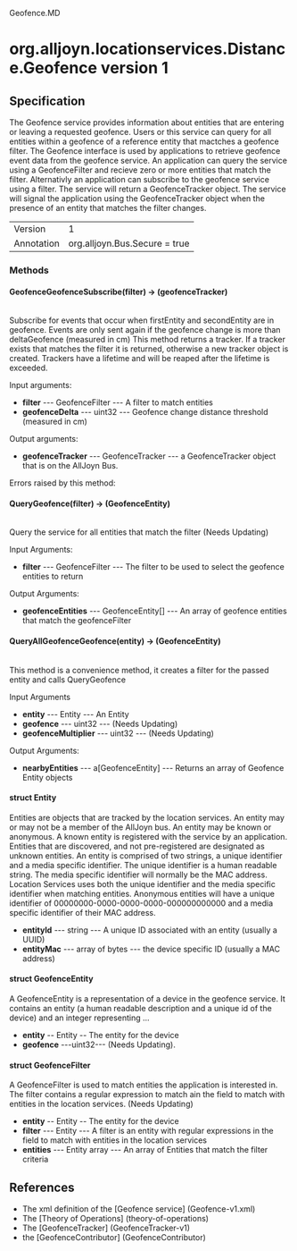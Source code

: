 Geofence.MD

# org.alljoyn.locationservices.Distance.Geofence version 1
## Specification
The Geofence service provides information about entities that are entering or leaving a requested geofence. 
Users or this service can query for all entities within a geofence of a reference entity that mactches a geofence filter. 
The Geofence interface is used by applications to retrieve geofence event data from the geofence service.
An application can query the service using a GeofenceFilter and recieve zero or more entities that
match the filter. Alternativly an application can subscribe to the geofence service using a filter. 
The service will return a GeofenceTracker object.
The service will signal the application using the GeofenceTracker object when the presence of an 
entity that matches the filter changes.

 

|                       |                                                                       |
|-----------------------|-----------------------------------------------------------------------|
| Version               | 1                                                                     |
| Annotation            | org.alljoyn.Bus.Secure = true                                         |


### Methods

#### GeofenceGeofenceSubscribe(filter) -> (geofenceTracker)

|                       |                                             |
|-----------------------|---------------------------------------------|


Subscribe for events that occur when firstEntity and secondEntity are in geofence.
Events are only sent again if the geofence change is more than deltaGeofence (measured in cm)
This method returns a tracker. 
If a tracker exists that matches the filter it is returned,
otherwise a new tracker object is created.
Trackers have a lifetime and will be reaped after the lifetime is exceeded.

Input arguments:

  * **filter** --- GeofenceFilter --- A filter to match entities
  * **geofenceDelta** --- uint32 --- Geofence change distance threshold (measured in cm)
  

Output arguments:

  * **geofenceTracker** --- GeofenceTracker --- a GeofenceTracker object that is on the AllJoyn Bus.

Errors raised by this method:

#### QueryGeofence(filter) -> (GeofenceEntity)
|                       |                                             |
|-----------------------|---------------------------------------------|

Query the service for all entities that match the filter (Needs Updating)

Input Arguments:

* **filter** --- GeofenceFilter --- The filter to be used to select the geofence entities to return 

Output Arguments:

* **geofenceEntities** --- GeofenceEntity[] --- An array of geofence entities that match the geofenceFilter

#### QueryAllGeofenceGeofence(entity) -> (GeofenceEntity)

|                       |                                             |
|-----------------------|---------------------------------------------|

This method is a convenience method, it creates a filter for the passed entity and calls QueryGeofence

Input Arguments

* **entity** --- Entity --- An Entity
* **geofence** --- uint32 --- (Needs Updating)
* **geofenceMultiplier** --- uint32 --- (Needs Updating)


Output Arguments:

* **nearbyEntities** --- a[GeofenceEntity] --- Returns an array of Geofence Entity objects

#### struct Entity

Entities are objects that are tracked by the location services.
An entity may or may not be a member of the AllJoyn bus. 
An entity may be known or anonymous. 
A known entity is registered with the service by an application. 
Entities that are discovered, and not pre-registered are designated as unknown entities.
An entity is comprised of two strings, a unique identifier and a media specific identifier. 
The unique identifier is a human readable string.
The media specific identifier will normally be the MAC address. 
Location Services uses both the unique identifier and the media specific identifier when matching 
entities. Anonymous entities will have a unique identifier of 00000000-0000-0000-0000-000000000000
and a media specific identifier of their MAC address.

  * **entityId** --- string --- A unique ID associated with an entity (usually a UUID)
  * **entityMac** --- array of bytes --- the device specific ID (usually a MAC address)
 
#### struct GeofenceEntity

A GeofenceEntity is a representation of a device in the geofence service. 
It contains an entity (a human readable description and a unique id of the device) and an integer
representing ... 

  * **entity** -- Entity -- The entity for the device
  * **geofence** ---uint32--- (Needs Updating).

#### struct GeofenceFilter

A GeofenceFilter is used to match entities the application is interested in.
The filter contains a regular expression to match ain the field to match with entities in the location services. (Needs Updating)

  * **entity** -- Entity -- The entity for the device
  * **filter** --- Entity --- A filter is an entity with regular expressions in the field to match with entities in the location services
  * **entities** --- Entity array --- An array of Entities that match the filter criteria


## References

  * The xml definition of the [Geofence service] (Geofence-v1.xml)
  * The [Theory of Operations] (theory-of-operations)
  * The [GeofenceTracker] (GeofenceTracker-v1)
  * the [GeofenceContributor] (GeofenceContributor)
